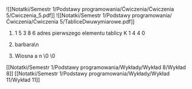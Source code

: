 ![[Notatki/Semestr 1/Podstawy programowania/Ćwiczenia/Ćwiczenia 5/Cwiczenia_5.pdf]]
![[Notatki/Semestr 1/Podstawy programowania/Ćwiczenia/Ćwiczenia 5/TabliceDwuwymiarowe.pdf]]

1. 
   1
   5
   3
   8
   6
   adres pierwszego elementu tablicy K
   1
   4 
   4
   0
   
2. 
   barbara\n
   
3. 
   Wiosna
   a
   n
   \0
   \0
   

[[Notatki/Semestr 1/Podstawy programowania/Wykłady/Wykład 8/Wykład 8]]
[[Notatki/Semestr 1/Podstawy programowania/Wykłady/Wykład 11/Wykład 11]]